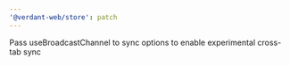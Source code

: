 ```yaml
---
'@verdant-web/store': patch
---
```


Pass useBroadcastChannel to sync options to enable experimental cross-tab sync
